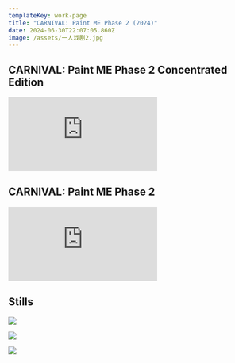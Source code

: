 ```yaml
---
templateKey: work-page
title: "CARNIVAL: Paint ME Phase 2 (2024)"
date: 2024-06-30T22:07:05.860Z
image: /assets/一人戏剧2.jpg
---
```

## CARNIVAL: Paint ME Phase 2 Concentrated Edition

<div class="video-container"><iframe src="https://www.youtube.com/embed/NZ9U10Gpxfk" class="video" frameborder="0" allow="accelerometer; autoplay; encrypted-media; gyroscope; picture-in-picture" allowfullscreen></iframe></div>

<div class="lines-1"></div>

## CARNIVAL: Paint ME Phase 2

<div class="video-container"><iframe src="https://www.youtube.com/embed/woOyMWsE47Y" class="video" frameborder="0" allow="accelerometer; autoplay; encrypted-media; gyroscope; picture-in-picture" allowfullscreen></iframe></div>

<div class="lines-1"></div>

## S﻿tills

![](/assets/img_3505.jpg)

![](/assets/figure-4.-5.jpg)

![](/assets/figure-4.-8.jpg)